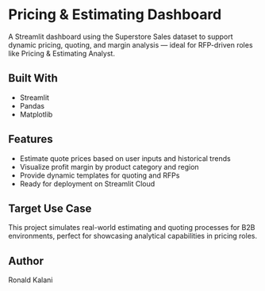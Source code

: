 # Pricing & Estimating Dashboard 

A Streamlit dashboard using the Superstore Sales dataset to support dynamic pricing, quoting, and margin analysis — ideal for RFP-driven roles like Pricing & Estimating Analyst.

##  Built With
- Streamlit
- Pandas
- Matplotlib

## Features
- Estimate quote prices based on user inputs and historical trends
- Visualize profit margin by product category and region
- Provide dynamic templates for quoting and RFPs
- Ready for deployment on Streamlit Cloud

##  Target Use Case
This project simulates real-world estimating and quoting processes for B2B environments, perfect for showcasing analytical capabilities in pricing roles.

## Author
Ronald Kalani
